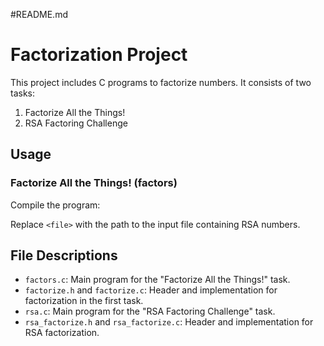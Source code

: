 #README.md

# Factorization Project

This project includes C programs to factorize numbers. It consists of two tasks:
1. Factorize All the Things!
2. RSA Factoring Challenge

## Usage

### Factorize All the Things! (factors)

Compile the program:

Replace `<file>` with the path to the input file containing RSA numbers.

## File Descriptions

- `factors.c`: Main program for the "Factorize All the Things!" task.
- `factorize.h` and `factorize.c`: Header and implementation for factorization in the first task.
- `rsa.c`: Main program for the "RSA Factoring Challenge" task.
- `rsa_factorize.h` and `rsa_factorize.c`: Header and implementation for RSA factorization.
